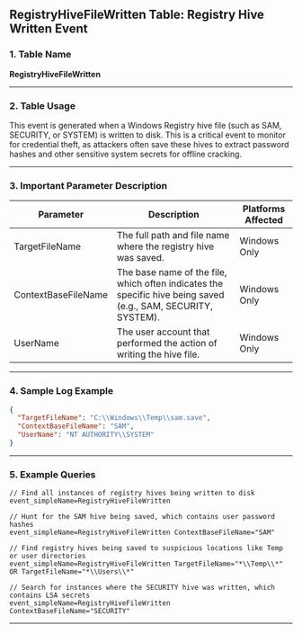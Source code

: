 ## RegistryHiveFileWritten Table: Registry Hive Written Event

### 1. Table Name
**RegistryHiveFileWritten**

---

### 2. Table Usage
This event is generated when a Windows Registry hive file (such as SAM, SECURITY, or SYSTEM) is written to disk. This is a critical event to monitor for credential theft, as attackers often save these hives to extract password hashes and other sensitive system secrets for offline cracking.

---

### 3. Important Parameter Description

| Parameter | Description | Platforms Affected |
|---|---|---|
| TargetFileName | The full path and file name where the registry hive was saved. | Windows Only |
| ContextBaseFileName | The base name of the file, which often indicates the specific hive being saved (e.g., SAM, SECURITY, SYSTEM). | Windows Only |
| UserName | The user account that performed the action of writing the hive file. | Windows Only |

---

### 4. Sample Log Example

```json
{
  "TargetFileName": "C:\\Windows\\Temp\\sam.save",
  "ContextBaseFileName": "SAM",
  "UserName": "NT AUTHORITY\\SYSTEM"
}
```
---
### 5. Example Queries

```xql
// Find all instances of registry hives being written to disk
event_simpleName=RegistryHiveFileWritten

// Hunt for the SAM hive being saved, which contains user password hashes
event_simpleName=RegistryHiveFileWritten ContextBaseFileName="SAM"

// Find registry hives being saved to suspicious locations like Temp or user directories
event_simpleName=RegistryHiveFileWritten TargetFileName="*\\Temp\\*" OR TargetFileName="*\\Users\\*"

// Search for instances where the SECURITY hive was written, which contains LSA secrets
event_simpleName=RegistryHiveFileWritten ContextBaseFileName="SECURITY"
```
---